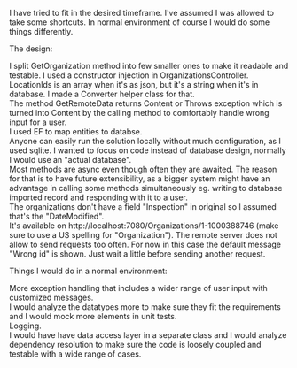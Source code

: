 I have tried to fit in the desired timeframe. I've assumed I was allowed to take some shortcuts. In normal environment of course I would do some things differently.
    
The design:  

I split GetOrganization method into few smaller ones to make it readable and testable. I used a constructor injection in OrganizationsController.
<br>LocationIds is an array when it's as json, but it's a string when it's in database. I made a Converter helper class for that.
<br>The method GetRemoteData returns Content or Throws exception which is turned into Content by the calling method to comfortably handle wrong input for a user.
<br>I used EF to map entities to databse.
<br>Anyone can easily run the solution locally without much configuration, as I used sqlite. I wanted to focus on code instead of database design, normally I would use an "actual database".
<br>Most methods are async even though often they are awaited. The reason for that is to have future extensibility, as a bigger system might have an advantage in calling some methods simultaneously eg. writing to database imported record and responding with it to a user.
<br>The organizations don't have a field "Inspection" in original so I assumed that's the "DateModified".
<br>It's available on http://localhost:7080/Organizations/1-1000388746 (make sure to use a US spelling for "Organization"). The remote server does not allow to send requests too often. For now in this case the default message "Wrong id" is shown. Just wait a little before sending another request.


Things I would do in a normal environment:

More exception handling that includes a wider range of user input with customized messages.
<br>I would analyze the datatypes more to make sure they fit the requirements and I would mock more elements in unit tests.
<br>Logging.
<br>I would have have data access layer in a separate class and I would analyze dependency resolution to make sure the code is loosely coupled and testable with a wide range of cases.
